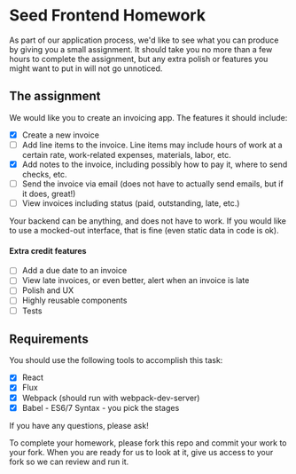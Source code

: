 # Seed Frontend Homework

As part of our application process, we'd like to see what you can produce by giving you a small assignment. It should take you no more than a few hours to complete the assignment, but any extra polish or features you might want to put in will not go unnoticed.

## The assignment

We would like you to create an invoicing app. The features it should include:

 - [x] Create a new invoice
 - [ ] Add line items to the invoice. Line items may include hours of work at a certain rate, work-related expenses, materials, labor, etc.
 - [x] Add notes to the invoice, including possibly how to pay it, where to send checks, etc.
 - [ ] Send the invoice via email (does not have to actually send emails, but if it does, great!)
 - [ ] View invoices including status (paid, outstanding, late, etc.)

Your backend can be anything, and does not have to work. If you would like to use a mocked-out interface, that is fine (even static data in code is ok).

#### Extra credit features

 - [ ] Add a due date to an invoice
 - [ ] View late invoices, or even better, alert when an invoice is late
 - [ ] Polish and UX
 - [ ] Highly reusable components
 - [ ] Tests

## Requirements

You should use the following tools to accomplish this task:

 - [x] React
 - [x] Flux
 - [x] Webpack (should run with webpack-dev-server)
 - [x] Babel - ES6/7 Syntax - you pick the stages

If you have any questions, please ask!

To complete your homework, please fork this repo and commit your work to your fork. When you are ready for us to look at it, give us access to your fork so we can review and run it.
